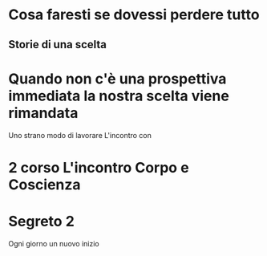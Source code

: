 
# Cosa faresti se dovessi perdere tutto 

## Storie di una scelta


# Quando non c'è una prospettiva immediata la nostra scelta viene rimandata


Uno strano modo di lavorare L'incontro con 
# 2 corso L'incontro Corpo e Coscienza

# Segreto 2
Ogni giorno un nuovo inizio
<!--stackedit_data:
eyJoaXN0b3J5IjpbLTEzMDI0NDc3OTBdfQ==
-->